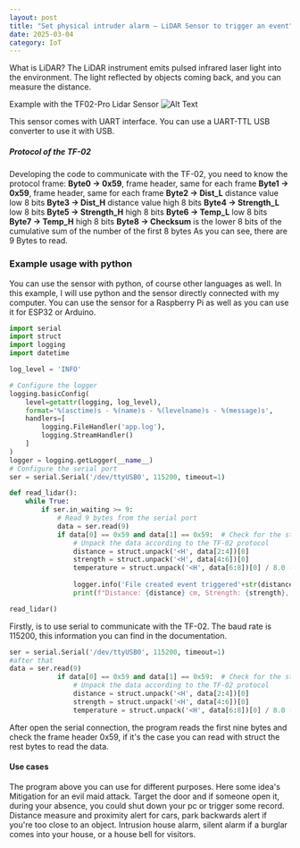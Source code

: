 ```yaml
---
layout: post
title: "Set physical intruder alarm — LiDAR Sensor to trigger an event"
date: 2025-03-04
category: IoT
---
```


What is LiDAR?
The LiDAR instrument emits pulsed infrared laser light into the environment. The light reflected by objects coming back, and you can measure the distance.

Example with the TF02-Pro Lidar Sensor
![Alt Text](/BeagleByte/assets/images/img.png)

This sensor comes with UART interface. You can use a UART-TTL USB converter to use it with USB.
##### Protocol of the TF-02
Developing the code to communicate with the TF-02, you need to know the protocol frame:
**Byte0 → 0x59**, frame header, same for each frame
**Byte1 → 0x59**, frame header, same for each frame
**Byte2 → Dist_L** distance value low 8 bits
**Byte3 → Dist_H** distance value high 8 bits
**Byte4 → Strength_L** low 8 bits
**Byte5 → Strength_H** high 8 bits
**Byte6 → Temp_L** low 8 bits
**Byte7 → Temp_H** high 8 bits
**Byte8 → Checksum** is the lower 8 bits of the cumulative sum of the number of the first 8 bytes
As you can see, there are 9 Bytes to read.


### Example usage with python

You can use the sensor with python, of course other languages as well. In this example, I will use python and the sensor directly connected with my computer. You can use the sensor for a Raspberry Pi as well as you can use it for ESP32 or Arduino.
```python
import serial
import struct
import logging
import datetime

log_level = 'INFO'

# Configure the logger
logging.basicConfig(
    level=getattr(logging, log_level),
    format='%(asctime)s - %(name)s - %(levelname)s - %(message)s',
    handlers=[
        logging.FileHandler('app.log'),
        logging.StreamHandler()
    ]
)
logger = logging.getLogger(__name__)
# Configure the serial port
ser = serial.Serial('/dev/ttyUSB0', 115200, timeout=1)

def read_lidar():
    while True:
        if ser.in_waiting >= 9:
            # Read 9 bytes from the serial port
            data = ser.read(9)
            if data[0] == 0x59 and data[1] == 0x59:  # Check for the start bytes
                # Unpack the data according to the TF-02 protocol
                distance = struct.unpack('<H', data[2:4])[0]
                strength = struct.unpack('<H', data[4:6])[0]
                temperature = struct.unpack('<H', data[6:8])[0] / 8.0 - 256.0
                
                logger.info('File created event triggered'+str(distance))
                print(f"Distance: {distance} cm, Strength: {strength}, Temperature: {temperature:.2f} °C")

read_lidar()
```


Firstly, is to use serial to communicate with the TF-02. The baud rate is 115200, this information you can find in the documentation.
```python
ser = serial.Serial('/dev/ttyUSB0', 115200, timeout=1)
#after that 
data = ser.read(9)
            if data[0] == 0x59 and data[1] == 0x59:  # Check for the start bytes
                # Unpack the data according to the TF-02 protocol
                distance = struct.unpack('<H', data[2:4])[0]
                strength = struct.unpack('<H', data[4:6])[0]
                temperature = struct.unpack('<H', data[6:8])[0] / 8.0 - 256.0
```

After open the serial connection, the program reads the first nine bytes and check the frame header 0x59, if it's the case you can read with struct the rest bytes to read the data.

#### Use cases
The program above you can use for different purposes. Here some idea's
Mitigation for an evil maid attack. Target the door and if someone open it, during your absence, you could shut down your pc or trigger some record.
Distance measure and proximity alert for cars, park backwards alert if you're too close to an object.
Intrusion house alarm, silent alarm if a burglar comes into your house, or a house bell for visitors.